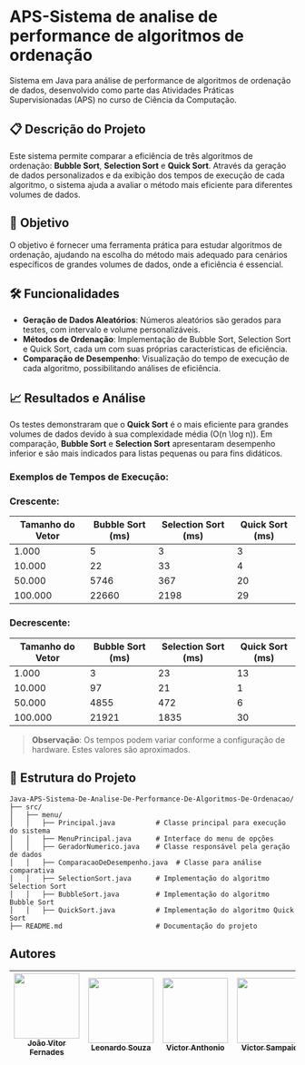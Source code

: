 # APS-Sistema de analise de performance de algoritmos de ordenação

Sistema em Java para análise de performance de algoritmos de ordenação de dados, desenvolvido como parte das Atividades Práticas Supervisionadas (APS) no curso de Ciência da Computação.

## 📋 Descrição do Projeto
Este sistema permite comparar a eficiência de três algoritmos de ordenação: **Bubble Sort**, **Selection Sort** e **Quick Sort**. Através da geração de dados personalizados e da exibição dos tempos de execução de cada algoritmo, o sistema ajuda a avaliar o método mais eficiente para diferentes volumes de dados.

## 🎯 Objetivo
O objetivo é fornecer uma ferramenta prática para estudar algoritmos de ordenação, ajudando na escolha do método mais adequado para cenários específicos de grandes volumes de dados, onde a eficiência é essencial.

## 🛠️ Funcionalidades
- **Geração de Dados Aleatórios**: Números aleatórios são gerados para testes, com intervalo e volume personalizáveis.
- **Métodos de Ordenação**: Implementação de Bubble Sort, Selection Sort e Quick Sort, cada um com suas próprias características de eficiência.
- **Comparação de Desempenho**: Visualização do tempo de execução de cada algoritmo, possibilitando análises de eficiência.

## 📈 Resultados e Análise
Os testes demonstraram que o **Quick Sort** é o mais eficiente para grandes volumes de dados devido à sua complexidade média \(O(n \log n)\). Em comparação, **Bubble Sort** e **Selection Sort** apresentaram desempenho inferior e são mais indicados para listas pequenas ou para fins didáticos.

### Exemplos de Tempos de Execução:

### Crescente:
| Tamanho do Vetor | Bubble Sort (ms) | Selection Sort (ms) | Quick Sort (ms) |
|------------------|------------------|---------------------|-----------------|
| 1.000            | 5                | 3                   | 3               |
| 10.000           | 22               | 33                  | 4               |
| 50.000           | 5746             | 367                 | 20              |
| 100.000          | 22660            | 2198                | 29              |

### Decrescente:
| Tamanho do Vetor | Bubble Sort (ms) | Selection Sort (ms) | Quick Sort (ms) |
|------------------|------------------|---------------------|-----------------|
| 1.000            | 3                | 23                  | 13              |
| 10.000           | 97               | 21                  | 1               |
| 50.000           | 4855             | 472                 | 6               |
| 100.000          | 21921            | 1835                | 30              |

> **Observação**: Os tempos podem variar conforme a configuração de hardware. Estes valores são aproximados.

## 📂 Estrutura do Projeto
```plaintext
Java-APS-Sistema-De-Analise-De-Performance-De-Algoritmos-De-Ordenacao/
├── src/
│   ├── menu/
│   │   ├── Principal.java          # Classe principal para execução do sistema
│   │   ├── MenuPrincipal.java      # Interface do menu de opções
│   │   ├── GeradorNumerico.java    # Classe responsável pela geração de dados
│   │   ├── ComparacaoDeDesempenho.java  # Classe para análise comparativa
│   │   ├── SelectionSort.java      # Implementação do algoritmo Selection Sort
│   │   ├── BubbleSort.java         # Implementação do algoritmo Bubble Sort
│   │   ├── QuickSort.java          # Implementação do algoritmo Quick Sort
├── README.md                       # Documentação do projeto
```

## Autores

| [<img loading="lazy" src="https://avatars.githubusercontent.com/u/170758704?s=400&u=da7a33d81f3feeb953e687442cba5d042527f94d&v=4" width=115><br><sub>João Vitor Fernades</sub>](https://github.com/Joaofernandes-DEV) | [<img loading="lazy" src="https://avatars.githubusercontent.com/u/149197706?v=4" width=115><br><sub>Leonardo Souza</sub>](https://github.com/leonardosouzaz) | [<img loading="lazy" src="https://avatars.githubusercontent.com/u/186076508?v=4" width=115><br><sub>Victor Anthonio</sub>](https://github.com/VictorSoares-dev) | [<img loading="lazy" src="https://avatars.githubusercontent.com/u/187339283?v=4" width=115><br><sub>Victor Sampaio</sub>](https://github.com/VSampaio13) | [<img loading="lazy" src="https://avatars.githubusercontent.com/u/187325307?v=4" width=115><br><sub>Alex Lourenço</sub>](https://github.com/4lexbarbosa) |
| :---: | :---: | :---: | :---: | :---: |
